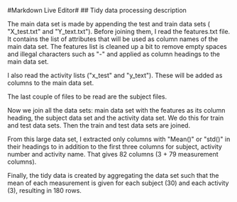 <p><markdown>
#Markdown Live Editor#
## Tidy data processing description 

The main data set is made by appending the test and train data sets ( "X_test.txt" and "Y_text.txt"). Before joining them, I read the features.txt file. It contains the list of attributes that will be used as column names of the main data set. The features list is cleaned up a bit to remove empty spaces and illegal characters such as "-" and applied as column headings to the main data set. 

I also read the activity lists ("x_test" and "y_text"). These will be added as columns to the main data set. 

The last couple of files to be read are the subject files.

Now we join all the data sets: main data set with the features as its column heading, the subject data set and the activity data set. We do this for train and test data sets. Then the train and test data sets are joined. 

From this large data set, I extracted only columns with "Mean()" or "std()" in their headings to in addition to the first three columns for subject, activity number and activity name. That gives 82 columns (3 + 79 measurement columns). 

Finally, the tidy data is created by aggregating the data set such that the mean of each measurement is given for each subject (30) and each activity (3), resulting in 180 rows.  



</markdown></p>